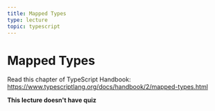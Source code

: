 ```yaml
---
title: Mapped Types
type: lecture
topic: typescript
---
```


# Mapped Types

Read this chapter of TypeScript Handbook: https://www.typescriptlang.org/docs/handbook/2/mapped-types.html

**This lecture doesn't have quiz**
